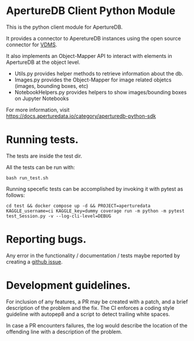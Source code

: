 # ApertureDB Client Python Module

This is the python client module for ApertureDB.

It provides a connector to AperetureDB instances using
the open source connector for [VDMS](https://github.com/IntelLabs/vdms).

It also implements an Object-Mapper API to interact with
elements in ApertureDB at the object level.

* Utils.py provides helper methods to retrieve information about the db.
* Images.py provides the Object-Mapper for image related objetcs (images, bounding boxes, etc)
* NotebookHelpers.py provides helpers to show images/bounding boxes on Jupyter Notebooks

For more information, visit https://docs.aperturedata.io/category/aperturedb-python-sdk

# Running tests.
The tests are inside the test dir.

All the tests can be run with:

``bash run_test.sh``

Running specefic tests can be accomplished by invoking it with pytest as follows:

``cd test && docker compose up -d && PROJECT=aperturedata KAGGLE_username=ci KAGGLE_key=dummy coverage run -m python -m pytest test_Session.py -v --log-cli-level=DEBUG``

# Reporting bugs.
Any error in the functionality / documentation / tests maybe reported by creating a
[github issue](https://github.com/aperture-data/aperturedb-python/issues).

# Development guidelines.
For inclusion of any features, a PR may be created with a patch,
and a brief description of the problem and the fix.
The CI enforces a coding style guideline with autopep8 and
a script to detect trailing white spaces.

In case a PR encounters failures, the log would describe the location of
the offending line with a description of the problem.
